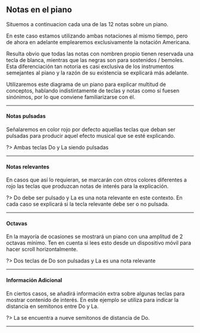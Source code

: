 <h2> Notas en el piano </h2>

Situemos a continuacion cada una de las 12 notas sobre un piano.

<div id ="piano_tutorial_0" class="piano_container">
</div>

En este caso estamos utilizando ambas notaciones al mismo tiempo, pero de ahora
en adelante emplearemos exclusivamente la notación Americana.

Resulta obvio que todas las notas con nombren propio tienen reservada una
tecla de blanca, mientras que las negras son para sostenidos / bemoles.
Esta diferenciación tan notoria es casi exclusiva de los instrumentos semejantes
al piano y la razón de su existencia se explicará más adelante.

Utilizaremos este diagrama de un piano para explicar multitud de conceptos,
hablando indistintamente de teclas y notas como si fuesen sinónimos, por lo que
conviene familiarizarse con él.

---

<h4> Notas pulsadas </h4>

Señalaremos en color rojo por defecto aquellas teclas que deban ser pulsadas
para producir aquel efecto musical que se esté explicando.

<div id ="piano_tutorial_1" class="piano_container">
</div>

?> Ambas teclas Do y La siendo pulsadas

---

<h4> Notas relevantes </h4>
En casos que así lo requieran, se marcarán con otros colores diferentes a rojo
las teclas que produzcan notas de interés para la explicación.

<div id ="piano_tutorial_2" class="piano_container">
</div>

?> Do debe ser pulsado y La es una nota relevante en este contexto. En cada caso
se explicará si la tecla relevante debe ser o no pulsada.

---

<h4> Octavas </h4>
En la mayoría de ocasiones se mostrará un piano con una amplitud de 2 octavas
mínimo. Ten en cuenta si lees esto desde un dispositivo móvil para hacer scroll
horizontalmente.

<div id ="piano_tutorial_3" class="piano_container">
</div>

?> Dos teclas de Do son pulsadas y La es una nota relevante

---

<h4> Información Adicional </h4>
En ciertos casos, se añadirá información extra sobre algunas teclas para mostrar
contenido de interés. En este ejemplo se utiliza para indicar la distancia
en semitonos entre Do y La.

<div id ="piano_tutorial_4" class="piano_container">
</div>

?> La se encuentra a nueve semitonos de distancia de Do.

---

<link rel="stylesheet" href="PianoGenerator/style.css">
<script>
piano({
    tag: "piano_tutorial_0",
    octaves: 1,
    names: "all",
    tonic: "E",
    relevant: {
        "C"  : { text: "Do" },
        "C#" : { text: "Do#" },
        "D"  : { text: "Re" },
        "D#" : { text: "Re#" },
        "E"  : { text: "Mi" },
        "F"  : { text: "Fa" },
        "F#" : { text: "Fa#" },
        "G"  : { text: "Sol" },
        "G#" : { text: "Sol#" },
        "A"  : { text: "La" },
        "A#" : { text: "La#" },
        "B"  : { text: "Si" }
    }
});
piano({
    tag: "piano_tutorial_1",
    octaves: 1,
    names: "all",
    tonic: "C",
    pressed: ["C", "A"],
});
piano({
    tag: "piano_tutorial_2",
    octaves: 1,
    names: "all",
    tonic: "C",
    pressed: ["C"],
    relevant: {
        "A" : {
            color: "Magenta"
        }
    }
});
piano({
    tag: "piano_tutorial_3",
    octaves: 2,
    names: "all",
    pressed: ["C", "C"],
    relevant: {
        "A" : {
            color: "Magenta",
        }
    }
});
piano({
    tag: "piano_tutorial_4",
    octaves: 2,
    names: "all",
    relevant: {
        "C" : {
            color: "Green",
            text: "0"
        },
        "A" : {
            color: "Magenta",
            text: "9"
        }
    }
});
</script>
